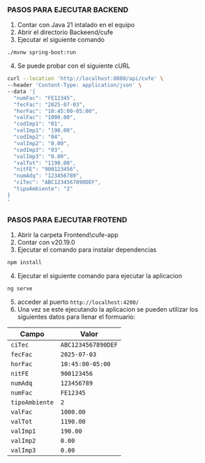 ### PASOS PARA EJECUTAR BACKEND
1. Contar con Java 21 intalado en el equipo
2. Abrir el directorio Backeend/cufe
3. Ejecutar el siguiente comando
```sh
./mvnw spring-boot:run
```
4. Se puede probar con el siguiente cURL
```sh
curl --location 'http://localhost:8080/api/cufe' \
--header 'Content-Type: application/json' \
--data '{
  "numFac": "FE12345",
  "fecFac": "2025-07-03",
  "horFac": "10:45:00-05:00",
  "valFac": "1000.00",
  "codImp1": "01",
  "valImp1": "190.00",
  "codImp2": "04",
  "valImp2": "0.00",
  "codImp3": "03",
  "valImp3": "0.00",
  "valTot": "1190.00",
  "nitFE": "900123456",
  "numAdq": "123456789",
  "ciTec": "ABC1234567890DEF",
  "tipoAmbiente": "2"
}
'
```

### PASOS PARA EJECUTAR FROTEND
1. Abrir la carpeta Frontend\cufe-app
2. Contar con v20.19.0
3. Ejecutar el comando para instalar dependencias
```sh
npm install
```
4. Ejecutar el siguiente comando para ejecutar la aplicacion
```sh
ng serve
```
5. acceder al puerto `http://localhost:4200/`
6. Una vez se este ejecutando la aplicacion se pueden utilizar los siguientes datos para llenar el formuario:

| Campo          | Valor                |
|----------------|----------------------|
| `ciTec`        | `ABC1234567890DEF`   |
| `fecFac`       | `2025-07-03`         |
| `horFac`       | `10:45:00-05:00`     |
| `nitFE`        | `900123456`          |
| `numAdq`       | `123456789`          |
| `numFac`       | `FE12345`            |
| `tipoAmbiente` | `2`                  |
| `valFac`       | `1000.00`            |
| `valTot`       | `1190.00`            |
| `valImp1`      | `190.00`             |
| `valImp2`      | `0.00`               |
| `valImp3`      | `0.00`               |